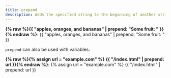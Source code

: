 ```yaml
---
title: prepend
description: Adds the specified string to the beginning of another string.
---
```

**{% raw %}{{ "apples, oranges, and bananas" | prepend: "Some fruit: " }}{% endraw %}**: {{ "apples, oranges, and bananas" | prepend: "Some fruit: " }}

`prepend` can also be used with variables:

**{% raw %}{% assign url = "example.com" %}
{{ "/index.html" | prepend: url }}{% endraw %}**: {% assign url = "example.com" %}
{{ "/index.html" | prepend: url }}